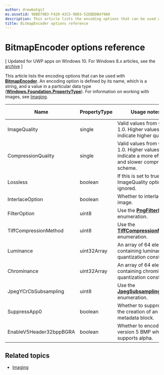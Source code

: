 ```yaml
---
author: drewbatgit
ms.assetid: 98BD79B3-F420-43C5-98D3-52EBDDB479A0
description: This article lists the encoding options that can be used with BitmapEncoder.
title: BitmapEncoder options reference
---
```


# BitmapEncoder options reference

\[ Updated for UWP apps on Windows 10. For Windows 8.x articles, see the [archive](http://go.microsoft.com/fwlink/p/?linkid=619132) \]

This article lists the encoding options that can be used with [**BitmapEncoder**](https://msdn.microsoft.com/library/windows/apps/br226206). An encoding option is defined by its name, which is a string, and a value in a particular data type ([**Windows.Foundation.PropertyType**](https://msdn.microsoft.com/library/windows/apps/br225871)). For information on working with images, see [Imaging](imaging.md).

| Name                    | PropertyType | Usage notes                                                                                        | Valid formats |
|-------------------------|--------------|----------------------------------------------------------------------------------------------------|---------------|
| ImageQuality            | single       | Valid values from 0 to 1.0. Higher values indicate higher quality.                                 | JPEG, JPEG-XR |
| CompressionQuality      | single       | Valid values from 0 to 1.0. Higher values indicate a more efficient and slower compression scheme. | TIFF          |
| Lossless                | boolean      | If this is set to true, the ImageQuality option is ignored.                                        | JPEG-XR       |
| InterlaceOption         | boolean      | Whether to interlace the image.                                                                    | PNG           |
| FilterOption            | uint8        | Use the [**PngFilterMode**](https://msdn.microsoft.com/library/windows/apps/br226389) enumeration.                                | PNG           |
| TiffCompressionMethod   | uint8        | Use the [**TiffCompressionMode**](https://msdn.microsoft.com/library/windows/apps/br226399) enumeration.                    | TIFF          |
| Luminance               | uint32Array  | An array of 64 elements containing luminance quantization constants.                               | JPEG          |
| Chrominance             | uint32Array  | An array of 64 elements containing chrominance quantization constants.                             | JPEG          |
| JpegYCrCbSubsampling    | uint8        | Use the [**JpegSubsamplingMode**](https://msdn.microsoft.com/library/windows/apps/br226386) enumeration.                    | JPEG          |
| SuppressApp0            | boolean      | Whether to suppress the creation of an App0 metadata block.                                        | JPEG          |
| EnableV5Header32bppBGRA | boolean      | Whether to encode to a version 5 BMP which supports alpha.                                         | BMP           |

 

## Related topics

* [Imaging](imaging.md)
 

 






<!--HONumber=Jun16_HO2-->


